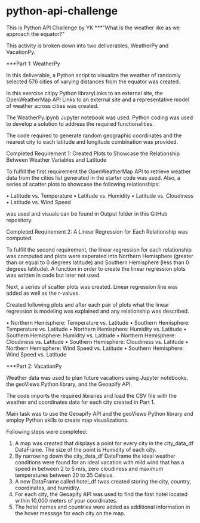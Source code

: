 # python-api-challenge
This is Python API Challenge by YK 
***"What is the weather like as we approach the equator?"

This activity is broken down into two deliverables, WeatherPy and VacationPy.

***Part 1: WeatherPy

In this deliverable, a Python script to visualize the weather of randomly selected 576 cities of varying distances from the equator was created. 

In this exercise citipy Python libraryLinks to an external site, the OpenWeatherMap API Links to an external site and a representative model of weather across cities was created.

The WeatherPy.ipynb Jupyter notebook was used. Python coding was used to develop a solution to address the required functionalities.

The code required to generate random geographic coordinates and the nearest city to each latitude and longitude combination was provided.

Completed Requirement 1: Created Plots to Showcase the Relationship Between Weather Variables and Latitude

To fulfill the first requirement the OpenWeatherMap API to retrieve weather data from the cities list generated in the starter code was used. Also, a series of scatter plots to showcase the following relationships:

•	Latitude vs. Temperature
•	Latitude vs. Humidity
•	Latitude vs. Cloudiness
•	Latitude vs. Wind Speed

 was used and visuals can be found in Output folder in this GitHub repository.

Completed Requirement 2: A Linear Regression for Each Relationship was computed.

To fulfill the second requirement, the linear regression for each relationship was computed and plots were seperated into Northern Hemisphere (greater than or equal to 0 degrees latitude) and Southern Hemisphere (less than 0 degrees latitude). A function in order to create the linear regression plots was written in code but later not used.

Next, a series of scatter plots was created. Linear regression line was added as well as the r-values.

Created following plots and after each pair of plots what the linear regression is modeling was explained and any relationship was described.

•	Northern Hemisphere: Temperature vs. Latitude
•	Southern Hemisphere: Temperature vs. Latitude
•	Northern Hemisphere: Humidity vs. Latitude
•	Southern Hemisphere: Humidity vs. Latitude
•	Northern Hemisphere: Cloudiness vs. Latitude
•	Southern Hemisphere: Cloudiness vs. Latitude
•	Northern Hemisphere: Wind Speed vs. Latitude
•	Southern Hemisphere: Wind Speed vs. Latitude

***Part 2: VacationPy

Weather data was used to plan future vacations using Jupyter notebooks, the geoViews Python library, and the Geoapify API.

The code imports the required libraries and load the CSV file with the weather and coordinates data for each city created in Part 1.

Main task was to use the Geoapify API and the geoViews Python library and employ Python skills to create map visualizations.

Following steps were completed:

1.	A map was created that displays a point for every city in the city_data_df DataFrame. The size of the point is Humidity of each city.
2.	By narrowing down the city_data_df DataFrame the ideal weather conditions were found for an ideal vacation with mild wind that has a speed in between 2 to 5 m/s, zero cloudiness and maximum temperatures between 20 to 35 Celsius.
3.	A new DataFrame called hotel_df twas created storing the city, country, coordinates, and humidity.
4.	For each city, the Geoapify API was used to find the first hotel located within 10,000 meters of your coordinates.
5.	The hotel names and countries were added as additional information in the hover message for each city on the map.


